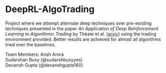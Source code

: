 # DeepRL-AlgoTrading

Project where we attempt alternate deep techniques over pre-existing techniques presented in the paper *An Application of Deep Reinforcement Learning to Algorithmic Trading* by Théate et al. [[arxiv]](https://arxiv.org/abs/2004.06627) using the trading environment provided. Better results are achieved for almost all algorithms tried over the baselines. 

Team Members:
Ansh Arora\
Sudarshan Buxy (@sudarshbuxyyes)\
Devansh Gupta (@devanshgupta160)
